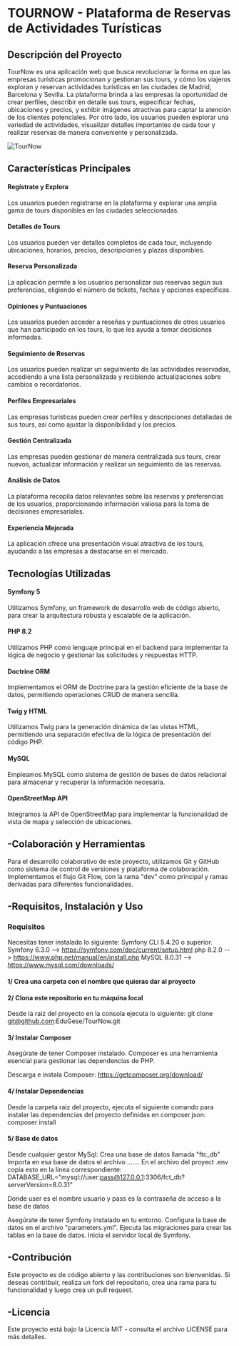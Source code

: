 
# TOURNOW  - Plataforma de Reservas de Actividades Turísticas

## Descripción del Proyecto

TourNow es una aplicación web que busca revolucionar la forma en que las empresas turísticas promocionan y gestionan sus tours, y cómo los viajeros exploran y reservan actividades turísticas en las ciudades de Madrid, Barcelona y Sevilla. La plataforma brinda a las empresas la oportunidad de crear perfiles, describir en detalle sus tours, especificar fechas, ubicaciones y precios, y exhibir imágenes atractivas para captar la atención de los clientes potenciales. Por otro lado, los usuarios pueden explorar una variedad de actividades, visualizar detalles importantes de cada tour y realizar reservas de manera conveniente y personalizada.

![TourNow](https://github.com/EduGese/TourNow/assets/122921699/ba563f48-ab8d-4ce4-80db-c11fa36087d9)



## Características Principales

#### Regístrate y Explora
Los usuarios pueden registrarse en la plataforma y explorar una amplia gama de tours disponibles en las ciudades seleccionadas.

#### Detalles de Tours
Los usuarios pueden ver detalles completos de cada tour, incluyendo ubicaciones, horarios, precios, descripciones y plazas disponibles.

#### Reserva Personalizada
La aplicación permite a los usuarios personalizar sus reservas según sus preferencias, eligiendo el número de tickets, fechas y opciones específicas.

#### Opiniones y Puntuaciones
Los usuarios pueden acceder a reseñas y puntuaciones de otros usuarios que han participado en los tours, lo que les ayuda a tomar decisiones informadas.

#### Seguimiento de Reservas
Los usuarios pueden realizar un seguimiento de las actividades reservadas, accediendo a una lista personalizada y recibiendo actualizaciones sobre cambios o recordatorios.

#### Perfiles Empresariales
Las empresas turísticas pueden crear perfiles y descripciones detalladas de sus tours, así como ajustar la disponibilidad y los precios.

#### Gestión Centralizada
Las empresas pueden gestionar de manera centralizada sus tours, crear nuevos, actualizar información y realizar un seguimiento de las reservas.

#### Análisis de Datos
La plataforma recopila datos relevantes sobre las reservas y preferencias de los usuarios, proporcionando información valiosa para la toma de decisiones empresariales.

#### Experiencia Mejorada
La aplicación ofrece una presentación visual atractiva de los tours, ayudando a las empresas a destacarse en el mercado.

## Tecnologías Utilizadas

#### Symfony 5

Utilizamos Symfony, un framework de desarrollo web de código abierto, para crear la arquitectura robusta y escalable de la aplicación.

#### PHP 8.2

Utilizamos PHP como lenguaje principal en el backend para implementar la lógica de negocio y gestionar las solicitudes y respuestas HTTP.

#### Doctrine ORM

Implementamos el ORM de Doctrine para la gestión eficiente de la base de datos, permitiendo operaciones CRUD de manera sencilla.

#### Twig y HTML

Utilizamos Twig para la generación dinámica de las vistas HTML, permitiendo una separación efectiva de la lógica de presentación del código PHP.

#### MySQL

Empleamos MySQL como sistema de gestión de bases de datos relacional para almacenar y recuperar la información necesaria.

#### OpenStreetMap API

Integramos la API de OpenStreetMap para implementar la funcionalidad de vista de mapa y selección de ubicaciones.

## -Colaboración y Herramientas

Para el desarrollo colaborativo de este proyecto, utilizamos Git y GitHub como sistema de control de versiones y plataforma de colaboración. Implementamos el flujo Git Flow, con la rama "dev" como principal y ramas derivadas para diferentes funcionalidades.

## -Requisitos, Instalación y Uso

### Requisitos
Necesitas tener instalado lo siguiente:
Symfony CLI 5.4.20 o superior.
Symfony 6.3.0  --> https://symfony.com/doc/current/setup.html
php 8.2.0 --> https://www.php.net/manual/en/install.php
MySQL 8.0.31  -->  https://www.mysql.com/downloads/


#### 1/ Crea una carpeta con el nombre que quieras dar al proyecto


#### 2/ Clona este repositorio en tu máquina local
Desde la raiz del proyecto en la consola ejecuta lo siguiente: git clone git@github.com:EduGese/TourNow.git

#### 3/ Instalar Composer
Asegúrate de tener Composer instalado. Composer es una herramienta esencial para gestionar las dependencias de PHP.

Descarga e instala Composer: https://getcomposer.org/download/

#### 4/ Instalar Dependencias
Desde la carpeta raíz del proyecto, ejecuta el siguiente comando para instalar las dependencias del proyecto definidas en composer.json:  composer install

#### 5/ Base de datos 
Desde cualquier gestor MySql:
Crea una base de datos llamada "ftc_db"
Importa en esa base de datos el archivo .......
En el archivo del proyect  .env copia esto en la linea correspondiente: DATABASE_URL="mysql://user:pass@127.0.0.1:3306/fct_db?serverVersion=8.0.31"

Donde user es el nombre usuario y pass es la contraseña de acceso a la base de datos



Asegúrate de tener Symfony instalado en tu entorno.
Configura la base de datos en el archivo "parameters.yml".
Ejecuta las migraciones para crear las tablas en la base de datos.
Inicia el servidor local de Symfony.

## -Contribución

Este proyecto es de código abierto y las contribuciones son bienvenidas. Si deseas contribuir, realiza un fork del repositorio, crea una rama para tu funcionalidad y luego crea un pull request.

## -Licencia

Este proyecto está bajo la Licencia MIT - consulta el archivo LICENSE para más detalles.
